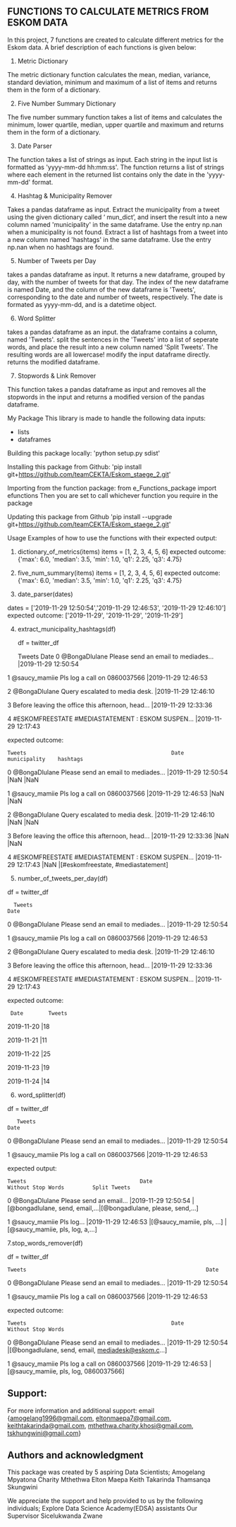 FUNCTIONS TO CALCULATE METRICS FROM ESKOM DATA
----------------------------------------------



In this project, 7 functions are created to calculate different metrics for the Eskom data. A brief description of each functions is given below:


1. Metric Dictionary

The metric dictionary function calculates the mean, median, variance, standard deviation, minimum and maximum of a list of items and returns them in the form of a dictionary.

2. Five Number Summary Dictionary

The five number summary function takes a list of items and calculates the minimum, lower quartile, median, upper quartile and maximum and returns them in the form of a dictionary.


3. Date Parser

The function takes a list of strings as input. Each string in the input list is formatted as 'yyyy-mm-dd hh:mm:ss'. The function returns a list of strings where each element in the returned list contains only the date in the 'yyyy-mm-dd' format.

4. Hashtag & Municipality Remover

Takes a pandas dataframe as input. Extract the municipality from a tweet using the given dictionary called ‘ mun_dict’, and insert the result into a new column named 'municipality' in the same dataframe. Use the entry np.nan when a municipality is not found. Extract a list of hashtags from a tweet into a new column named 'hashtags' in the same dataframe. Use the entry np.nan when no hashtags are found.

5. Number of Tweets per Day

takes a pandas dataframe as input. It returns a new dataframe, grouped by day, with the number of tweets for that day. The index of the new dataframe is named Date, and the column of the new dataframe is 'Tweets', corresponding to the date and number of tweets, respectively. The date is formated as yyyy-mm-dd, and is a datetime object.

6. Word Splitter

takes a pandas dataframe as an input. the dataframe contains a column, named 'Tweets'. split the sentences in the 'Tweets' into a list of seperate words, and place the result into a new column named 'Split Tweets'. The resulting words are all lowercase! modify the input dataframe directly. returns the modified dataframe.

7. Stopwords & Link Remover

This function takes a pandas dataframe as input and removes all the stopwords in the input and returns a modified version of the pandas dataframe.




My Package
This library is made to handle the following data inputs: 
- lists
- dataframes


Building this package locally:
'python setup.py sdist'


Installing this package from Github:
'pip install git+https://github.com/teamCEKTA/Eskom_staege_2.git'


Importing from the function package:
from e_Functions_package import efunctions
Then you are set to call whichever function you require in the package


Updating this package from Github
'pip install --upgrade git+https://github.com/teamCEKTA/Eskom_staege_2.git'


Usage
Examples of how to use the functions with their expected output:
1. dictionary_of_metrics(items)
   items = [1, 2, 3, 4, 5, 6]
   expected outcome: {'max': 6.0,
                      'median': 3.5, 
                      'min': 1.0, 
                      'q1': 2.25, 
                      'q3': 4.75}
2. five_num_summary(items)
   items = [1, 2, 3, 4, 5, 6]
   expected outcome: {'max': 6.0, 
                      'median': 3.5, 
                      'min': 1.0, 
                      'q1': 2.25, 
                      'q3': 4.75}
 
3. date_parser(dates)

  dates =  ['2019-11-29 12:50:54','2019-11-29 12:46:53', '2019-11-29 12:46:10']
  expected outcome: ['2019-11-29', '2019-11-29', '2019-11-29']


4. extract_municipality_hashtags(df)

   df = twitter_df
   
   	Tweets	                                                  Date
0	@BongaDlulane Please send an email to mediades...    |2019-11-29 12:50:54

1	@saucy_mamiie Pls log a call on 0860037566	     |2019-11-29 12:46:53

2	@BongaDlulane Query escalated to media desk.	     |2019-11-29 12:46:10

3	Before leaving the office this afternoon, head...    |2019-11-29 12:33:36

4	#ESKOMFREESTATE #MEDIASTATEMENT : ESKOM SUSPEN...    |2019-11-29 12:17:43

expected outcome:

	Tweets	                                            Date	         municipality    hashtags
0	@BongaDlulane Please send an email to mediades... |2019-11-29 12:50:54	|NaN	        |NaN

1	@saucy_mamiie Pls log a call on 0860037566	  |2019-11-29 12:46:53	|NaN	        |NaN

2	@BongaDlulane Query escalated to media desk.	  |2019-11-29 12:46:10	|NaN	        |NaN

3	Before leaving the office this afternoon, head... |2019-11-29 12:33:36	|NaN	        |NaN

4	#ESKOMFREESTATE #MEDIASTATEMENT : ESKOM SUSPEN... |2019-11-29 12:17:43	|NaN	        |[#eskomfreestate, #mediastatement]

5. number_of_tweets_per_day(df)

df = twitter_df

      Tweets	                                                       Date
0	@BongaDlulane Please send an email to mediades...	  |2019-11-29 12:50:54

1	@saucy_mamiie Pls log a call on 0860037566	          |2019-11-29 12:46:53

2	@BongaDlulane Query escalated to media desk.	          |2019-11-29 12:46:10

3	Before leaving the office this afternoon, head...	  |2019-11-29 12:33:36

4	#ESKOMFREESTATE #MEDIASTATEMENT : ESKOM SUSPEN...	  |2019-11-29 12:17:43

expected outcome:

     Date        Tweets
2019-11-20	|18

2019-11-21	|11

2019-11-22	|25

2019-11-23	|19

2019-11-24	|14

6. word_splitter(df)

df = twitter_df

       Tweets	                                                        Date
0	@BongaDlulane Please send an email to mediades...	  |2019-11-29 12:50:54

1	@saucy_mamiie Pls log a call on 0860037566	          |2019-11-29 12:46:53


expected output:

	Tweets	                                  Date	                    Without Stop Words	       Split Tweets
0	@BongaDlulane Please send an email... |2019-11-29 12:50:54  |[@bongadlulane, send, email,...|[@bongadlulane, please, send,...]

1	@saucy_mamiie Pls log... 	      |2019-11-29 12:46:53  |[@saucy_mamiie, pls, ...]	    |[@saucy_mamiie, pls, log, a,...]

7.stop_words_remover(df)

df = twitter_df

    Tweets	                                                       Date
0	@BongaDlulane Please send an email to mediades...	  |2019-11-29 12:50:54

1	@saucy_mamiie Pls log a call on 0860037566	          |2019-11-29 12:46:53


expected outcome:

 	Tweets	                                            Date	            Without Stop Words
0	@BongaDlulane Please send an email to mediades... |2019-11-29 12:50:54	|[@bongadlulane, send, email, mediadesk@eskom.c...]

1	@saucy_mamiie Pls log a call on 0860037566	  |2019-11-29 12:46:53	|[@saucy_mamiie, pls, log, 0860037566]

Support:
---------

For more information and additional support:
email {amogelang1996@gmail.com,
       eltonmaepa7@gmail.com,
       keithtakarinda@gmail.com,
       mthethwa.charity.khosi@gmail.com,
       tskhungwini@gmail.com}


Authors and acknowledgment
---------------------------

This package was created by 5 aspiring Data Scientists;
Amogelang Mpyatona
Charity Mthethwa
Elton Maepa
Keith Takarinda
Thamsanqa Skungwini

We appreciate the support and help provided to us by the following individuals;
Explore Data Science Academy(EDSA) assistants
Our Supervisor Sicelukwanda Zwane


